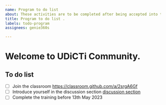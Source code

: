 ```yaml
---
name: Program to do list
about: These activities are to be completed after being accepted into the program.
title: Program to do list .
labels: todo-program
assignees: genie360s

---
```


# Welcome to UDiCTi Community.

## To do list

-[ ] Join the classroom     <https://classroom.github.com/a/2srgA6Gf>
-[ ] Introduce yourself in the discussion section  [discussion section](https://github.com/udictihub/udicti-leadership-student-training-program/discussions)
-[ ] Complete the training before 13th May 2023
